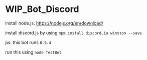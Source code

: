 # WIP_Bot_Discord
install node.js. https://nodejs.org/en/download/

install discord.js by using ```npm install discord.io winston --save```

ps: this bot runs ```8.9.4```

run this using ```node TestBot```
